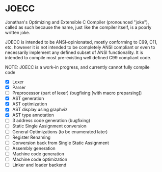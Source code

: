 # JOECC
Jonathan's Optimizing and Extensible C Compiler (pronounced "joke"), called as such because the name, just like the compiler itself, is a poorly written joke.

JOECC is intended to be ANSI-opinionated, mostly conforming to C99, C11, etc. however it is not intended to be completely ANSI compliant or even to necessarily implement any defined subset of ANSI functionality. It is intended to compile most pre-existing well defined C99 compliant code.

NOTE: JOECC is a work-in progress, and currently cannot fully compile code

- [x] Lexer
- [x] Parser
- [ ] Preprocessor (part of lexer) (bugfixing [with macro preparsing])
- [x] AST generation
- [x] AST optimization
- [x] AST display using graphviz
- [x] AST type annotation
- [ ] 3 address code generation (bugfixing)
- [ ] Static Single Assignment conversion
- [ ] General Optimizations (to be enumerated later)
- [ ] Register Renaming
- [ ] Conversion back from Single Static Assignment
- [ ] Assembly generation
- [ ] Machine code generation
- [ ] Machine code optimization
- [ ] Linker and loader backend
